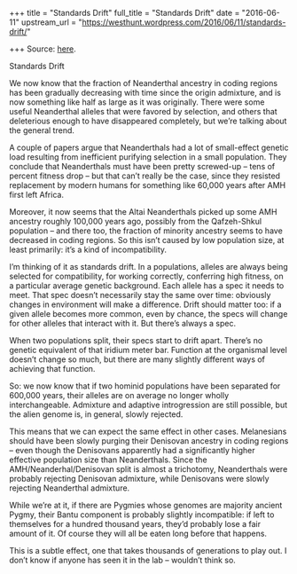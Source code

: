 +++
title = "Standards Drift"
full_title = "Standards Drift"
date = "2016-06-11"
upstream_url = "https://westhunt.wordpress.com/2016/06/11/standards-drift/"

+++
Source: [here](https://westhunt.wordpress.com/2016/06/11/standards-drift/).

Standards Drift

We now know that the fraction of Neanderthal ancestry in coding regions
has been gradually decreasing with time since the origin admixture, and
is now something like half as large as it was originally. There were
some useful Neanderthal alleles that were favored by selection, and
others that deleterious enough to have disappeared completely, but we’re
talking about the general trend.

A couple of papers argue that Neanderthals had a lot of small-effect
genetic load resulting from inefficient purifying selection in a small
population. They conclude that Neanderthals must have been pretty
screwed-up – tens of percent fitness drop – but that can’t really be the
case, since they resisted replacement by modern humans for something
like 60,000 years after AMH first left Africa.

Moreover, it now seems that the Altai Neanderthals picked up some AMH
ancestry roughly 100,000 years ago, possibly from the Qafzeh-Shkul
population – and there too, the fraction of minority ancestry seems to
have decreased in coding regions. So this isn’t caused by low population
size, at least primarily: it’s a kind of incompatibility.

I’m thinking of it as standards drift. In a populations, alleles are
always being selected for compatibility, for working correctly,
conferring high fitness, on a particular average genetic background.
Each allele has a spec it needs to meet. That spec doesn’t necessarily
stay the same over time: obviously changes in environment will make a
difference. Drift should matter too: if a given allele becomes more
common, even by chance, the specs will change for other alleles that
interact with it. But there’s always a spec.

When two populations split, their specs start to drift apart. There’s no
genetic equivalent of that iridium meter bar. Function at the organismal
level doesn’t change so much, but there are many slightly different ways
of achieving that function.

So: we now know that if two hominid populations have been separated for
600,000 years, their alleles are on average no longer wholly
interchangeable. Admixture and adaptive introgression are still
possible, but the alien genome is, in general, slowly rejected.

This means that we can expect the same effect in other cases.
Melanesians should have been slowly purging their Denisovan ancestry in
coding regions – even though the Denisovans apparently had a
significantly higher effective population size than Neanderthals. Since
the AMH/Neanderhal/Denisovan split is almost a trichotomy, Neanderthals
were probably rejecting Denisovan admixture, while Denisovans were
slowly rejecting Neanderthal admixture.

While we’re at it, if there are Pygmies whose genomes are majority
ancient Pygmy, their Bantu component is probably slightly incompatible:
if left to themselves for a hundred thousand years, they’d probably lose
a fair amount of it. Of course they will all be eaten long before that
happens.

This is a subtle effect, one that takes thousands of generations to play
out. I don’t know if anyone has seen it in the lab – wouldn’t think so.

